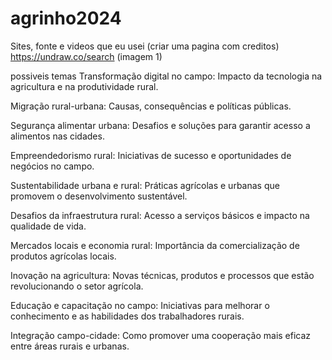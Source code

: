 # agrinho2024

Sites, fonte e videos que eu usei (criar uma pagina com creditos)
https://undraw.co/search (imagem 1)


possiveis temas
Transformação digital no campo: Impacto da tecnologia na agricultura e na produtividade rural.

Migração rural-urbana: Causas, consequências e políticas públicas.

Segurança alimentar urbana: Desafios e soluções para garantir acesso a alimentos nas cidades.

Empreendedorismo rural: Iniciativas de sucesso e oportunidades de negócios no campo.

Sustentabilidade urbana e rural: Práticas agrícolas e urbanas que promovem o desenvolvimento sustentável.

Desafios da infraestrutura rural: Acesso a serviços básicos e impacto na qualidade de vida.

Mercados locais e economia rural: Importância da comercialização de produtos agrícolas locais.

Inovação na agricultura: Novas técnicas, produtos e processos que estão revolucionando o setor agrícola.

Educação e capacitação no campo: Iniciativas para melhorar o conhecimento e as habilidades dos trabalhadores rurais.

Integração campo-cidade: Como promover uma cooperação mais eficaz entre áreas rurais e urbanas.